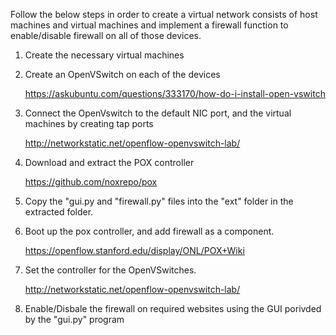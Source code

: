 Follow the below steps in order to create a virtual network consists of 
host machines and virtual machines and implement a firewall function to
enable/disable firewall on all of those devices.

1. Create the necessary virtual machines

2. Create an OpenVSwitch on each of the devices
	
   https://askubuntu.com/questions/333170/how-do-i-install-open-vswitch

3. Connect the OpenVswitch to the default NIC port,
   and the virtual machines by creating tap ports

   http://networkstatic.net/openflow-openvswitch-lab/

4. Download and extract the POX controller

   https://github.com/noxrepo/pox

5. Copy the "gui.py and "firewall.py" files into the "ext" folder in 
   the extracted folder.

6. Boot up the pox controller, and add firewall as a component.

   https://openflow.stanford.edu/display/ONL/POX+Wiki

7. Set the controller for the OpenVSwitches.
	
   http://networkstatic.net/openflow-openvswitch-lab/

8. Enable/Disbale the firewall on required websites using the GUI porivded
   by the "gui.py" program
